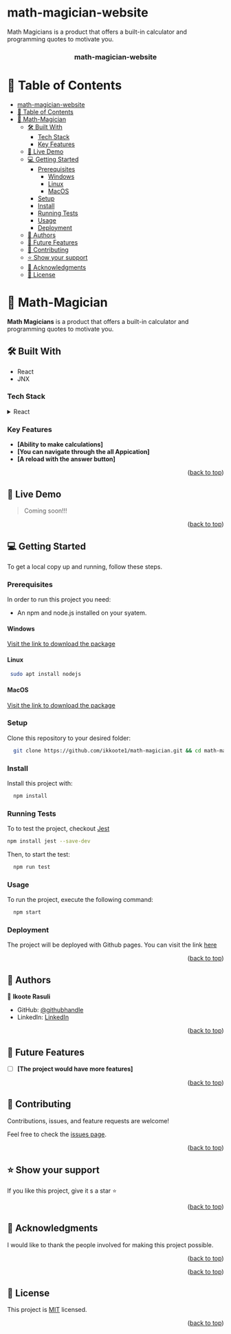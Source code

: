 # math-magician-website
Math Magicians is a product that offers a built-in calculator and programming quotes to motivate you.

<a name="readme-top"></a>

<div align="center">
  <h3><b>math-magician-website</b></h3>
</div>

<!-- TABLE OF CONTENTS -->

# 📗 Table of Contents

- [math-magician-website](#math-magician-website)
- [📗 Table of Contents](#-table-of-contents)
- [📖  Math-Magician](#--math-magician)
  - [🛠 Built With ](#-built-with-)
    - [Tech Stack ](#tech-stack-)
    - [Key Features ](#key-features-)
  - [🚀 Live Demo ](#-live-demo-)
  - [💻 Getting Started ](#-getting-started-)
    - [Prerequisites](#prerequisites)
      - [Windows](#windows)
      - [Linux](#linux)
      - [MacOS](#macos)
    - [Setup](#setup)
    - [Install](#install)
    - [Running Tests](#running-tests)
    - [Usage](#usage)
    - [Deployment](#deployment)
  - [👥 Authors ](#-authors-)
  - [🔭 Future Features ](#-future-features-)
  - [🤝 Contributing ](#-contributing-)
  - [⭐️ Show your support ](#️-show-your-support-)
  - [🙏 Acknowledgments ](#-acknowledgments-)
  - [📝 License ](#-license-)

<!-- PROJECT DESCRIPTION -->

# 📖  Math-Magician<a name="todo-list"></a>

**Math Magicians** is a product that offers a built-in calculator and programming quotes to motivate you.

## 🛠 Built With <a name="built-with"></a>

- React
- JNX

### Tech Stack <a name="tech-stack"></a>

<details>
  <summary>React</summary>
  <ul>
    <li><a href="#">react</a></li>
  </ul>
</details>

### Key Features <a name="key-features"></a>

- **[Ability to make calculations]**
- **[You can navigate through the all Appication]**
- **[A reload with the answer button]**

<p align="right">(<a href="#readme-top">back to top</a>)</p>

## 🚀 Live Demo <a name="live-demo "></a>
>Coming soon!!!

<p align="right">(<a href="#readme-top">back to top</a>)</p>

## 💻 Getting Started <a name="getting-started"></a>

To get a local copy up and running, follow these steps.

### Prerequisites

In order to run this project you need:

- An npm and node.js installed on your syatem.

#### Windows

[Visit the link to download the package](https://nodejs.org/dist/v18.15.0/node-v18.15.0-x86.msi)

#### Linux

```sh
 sudo apt install nodejs
```

#### MacOS

[Visit the link to download the package](https://nodejs.org/dist/v18.15.0/node-v18.15.0.pkg)

### Setup

Clone this repository to your desired folder:

```sh
  git clone https://github.com/ikkoote1/math-magician.git && cd math-magician
```

### Install

Install this project with:

```sh
  npm install
```

### Running Tests

To to test the project, checkout [Jest](https://jestjs.io/)

```sh
npm install jest --save-dev
```
Then, to start the test:


```sh
  npm run test
```

### Usage

To run the project, execute the following command:

```sh
  npm start
```
### Deployment

The project will be deployed with Github pages. You can visit the link [here](#)

<p align="right">(<a href="#readme-top">back to top</a>)</p>

<!-- AUTHORS -->

## 👥 Authors <a name="authors"></a>

👤 **Ikoote Rasuli**

- GitHub: [@githubhandle](https://github.com/ikoote1)
- LinkedIn: [LinkedIn](https://www.linkedin.com/in/ikoote-rasuli-479545246/)

<p align="right">(<a href="#readme-top">back to top</a>)</p>

## 🔭 Future Features <a name="future-features"></a>

- [ ] **[The project would have more features]**

<p align="right">(<a href="#readme-top">back to top</a>)</p>

<!-- CONTRIBUTING -->

## 🤝 Contributing <a name="contributing"></a>

Contributions, issues, and feature requests are welcome!

Feel free to check the [issues page](../../issues/).

<p align="right">(<a href="#readme-top">back to top</a>)</p>

<!-- SUPPORT -->

## ⭐️ Show your support <a name="support"></a>

If you like this project, give it s a star :star:

<p align="right">(<a href="#readme-top">back to top</a>)</p>

<!-- ACKNOWLEDGEMENTS -->

## 🙏 Acknowledgments <a name="acknowledgements"></a>

I would like to thank the people involved for making this project possible.

<p align="right">(<a href="#readme-top">back to top</a>)</p>

<!-- FAQ (optional) -->

<p align="right">(<a href="#readme-top">back to top</a>)</p>

<!-- LICENSE -->

## 📝 License <a name="license"></a>

This project is [MIT](https://choosealicense.com/licenses/mit/) licensed.

<p align="right">(<a href="#readme-top">back to top</a>)</p>
